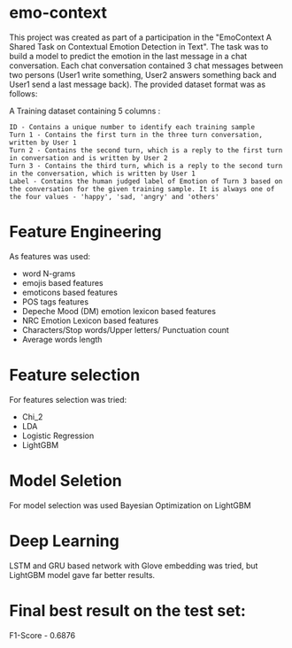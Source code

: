 # emo-context

This project was created as part of a participation in the "EmoContext A Shared Task on Contextual Emotion Detection in Text". The task was to build a model to predict the emotion in the last message in a chat conversation. Each chat conversation contained 3 chat messages between two persons (User1 write something, User2 answers something back and User1 send a last message back). The provided dataset format was as follows:

A Training dataset containing 5 columns :

    ID - Contains a unique number to identify each training sample
    Turn 1 - Contains the first turn in the three turn conversation, written by User 1
    Turn 2 - Contains the second turn, which is a reply to the first turn in conversation and is written by User 2
    Turn 3 - Contains the third turn, which is a reply to the second turn in the conversation, which is written by User 1
    Label - Contains the human judged label of Emotion of Turn 3 based on the conversation for the given training sample. It is always one of the four values - 'happy', 'sad, 'angry' and 'others'

# Feature Engineering

As features was used:
 - word N-grams
 - emojis based features
 - emoticons based features
 - POS tags features
 - Depeche Mood (DM) emotion lexicon based features
 - NRC Emotion Lexicon based features
 - Characters/Stop words/Upper letters/ Punctuation count
 - Average words length

# Feature selection

For features selection was tried:
- Chi_2 
- LDA
- Logistic Regression
- LightGBM

# Model Seletion

For model selection was used Bayesian Optimization on LightGBM

# Deep Learning

LSTM and GRU based network with Glove embedding was tried, but LightGBM  model gave far better results.

# Final best result on the test set:
F1-Score - 0.6876

